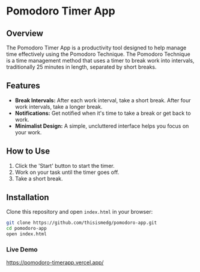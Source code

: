 # Pomodoro Timer App

## Overview

The Pomodoro Timer App is a productivity tool designed to help manage time effectively using the Pomodoro Technique. The Pomodoro Technique is a time management method that uses a timer to break work into intervals, traditionally 25 minutes in length, separated by short breaks.

## Features
- **Break Intervals:** After each work interval, take a short break. After four work intervals, take a longer break.
- **Notifications:** Get notified when it's time to take a break or get back to work.
- **Minimalist Design:** A simple, uncluttered interface helps you focus on your work.

## How to Use

1. Click the 'Start' button to start the timer.
2. Work on your task until the timer goes off.
3. Take a short break.

## Installation

Clone this repository and open `index.html` in your browser:

```bash
git clone https://github.com/thisismedg/pomodoro-app.git
cd pomodoro-app
open index.html
```
### Live Demo

https://pomodoro-timerapp.vercel.app/